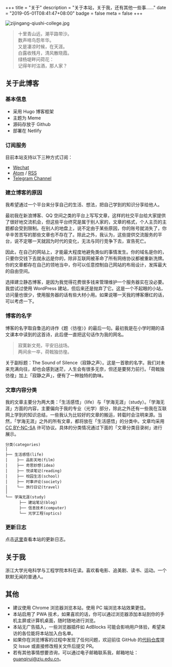 +++
title = "关于"
description = "关于本站，关于我，还有其他一些事……"
date = "2019-05-01T08:41:47+08:00"
badge = false
meta = false
+++

![zijingang-qiushi-college.jpg](/images/zijingang-qiushi-college.jpg "浙江大学紫金港校区·求是书院")

<blockquote class="blockquote-center"><p>十里青山远，潮平路带沙。<br>数声啼鸟怨年华。<br>又是凄凉时候，在天涯。<br>白露收残月，清风散晓霞。<br>绿杨堤畔问荷花：<br>记得年时沽酒，那人家？</p></blockquote>

## 关于此博客

### 基本信息

+ 采用 Hugo 博客框架
+ 主题为 Meme
+ 源码存放于 Github
+ 部署在 Netlify

### 订阅服务

目前本站支持以下三种方式订阅：

+ <a href="/images/wechat-official-accounts.svg" target="_blank">Wechat</a>
+ <a href="/atom.xml" target="_blank">Atom</a> / <a href="/rss.xml" target="_blank">RSS</a>
+ [Telegram Channel](https://t.me/guanqr)

### 建立博客的原因

我希望通过一个平台来分享自己的生活、想法，把自己学到的知识分享给他人。

最初我在新浪博客、QQ 空间之类的平台上写写文章，这样的社交平台给大家提供了很好地交流机会，但这些平台终究是属于别人家的，文章的格式，个人主页的主题都会受到限制。在别人的地盘上，说不定由于某些原因，你的账号就消失了，你辛辛苦苦写的那些文章也不存在了。除此之外，我认为，这些提供交流服务的平台，说不定哪一天就因为时代的变化，无法与同行竞争下去，宣告死亡。

因此，在自己的网站上，才能最大程度地避免类似的事情发生。你的域名是你的，只要你交钱下去就永远是你的，除非互联网被革命了所有网络协议都被重新洗牌。你的文章都存在自己的领地当中，你可以任意控制自己网站的布局设计，发挥最大的自由空间。

选择建立静态博客，是因为我觉得花费很多钱来管理维护一个服务器实在没必要。我尝试过使用 WordPress 建站，但后来还是抛弃了它。这是一个不起眼的小站，访问量也很少，使用服务器的话有些大材小用。如果说哪一天我的博客爆红的话，可以考虑一下。

### 博客的名字

博客的名字取自鲁迅的诗作《题〈彷徨〉》的最后一句。最初我是在小学时期的语文课本中读到的这首诗，此后便一直把这句话作为我的网名。

<blockquote class="blockquote-center"><p>寂寞新文苑，平安旧战场。<br>
两间余一卒，荷戟独彷徨。</p></blockquote>

关于副标题：The Sound of Silence（寂静之声）。这是一首歌的名字。我们对未来充满向往，却也会感到迷茫，人生会有很多无奈，但还是要努力前行。「荷戟独彷徨」加上「寂静之声」，便有了一种独特的韵味。

### 文章内容分类

我的文章主要分为两大类：「生活感悟」（life）与「学海无涯」（study）。「学海无涯」方面的内容，主要偏向于我的专业（光学）部分，除此之外还有一些我在互联网上学到的知识总结，一些我认为比较好的文章的搬运，转载时会注明来源。当然，「学海无涯」之外的所有文章，都将放在「生活感悟」的分类中。文章均采用 [CC BY-NC-SA](https://creativecommons.org/licenses/by-nc-sa/4.0/) 许可协议。具体的分类情况通过下面的「文章分类目录树」进行展示。

```
分类(categories)
│
├── 生活感悟(life)
│    ├── 品影天地(film)
│    ├── 奇思妙想(idea)
│    ├── 悦读笔记(reading)
│    ├── 校园生活(school)
│    ├── 时事评论(society)
│    └── 旅行日记(travel)
│ 
└── 学海无涯(study)
      ├── 建站笔记(blog) 
      ├── 信息技术(computer) 
      └── 光学工程(optics)
```

### 更新日志

点击[这里](https://www.guanqr.com/update/)查看本站的更新日志。

## 关于我

浙江大学光电科学与工程学院本科在读。喜欢看电影、追美剧、读书、运动。一个默默无闻的普通人。

## 其他

+ 建议使用 Chrome 浏览器浏览本站，使用 PC 端浏览本站效果更佳。
+ 本站启用了 PWA 技术，如果喜欢的话，你可以通过浏览器添加本站到你的手机主屏或计算机桌面，随时随地进行浏览。
+ 本站无广告插入，一些浏览器插件如 AdBlocks 可能会影响用户体验，希望来访的各位能将本站加入白名单。
+ 如果你在浏览博客的过程中发现了任何问题，欢迎前往 GitHub 的[代码仓库](https://github.com/guanqr/blog)提交 Issue 或直接修改相关文件后提交 PR。
+ 若有其他事情想要咨询，可以通过电子邮箱联系我，邮箱地址：[guanqirui@zju.edu.cn](mailto:guanqirui@zju.edu.cn)。